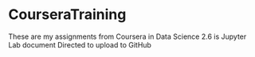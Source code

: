 # CourseraTraining
These are my assignments from Coursera in Data Science
2.6 is Jupyter Lab document
Directed to upload to GitHub
